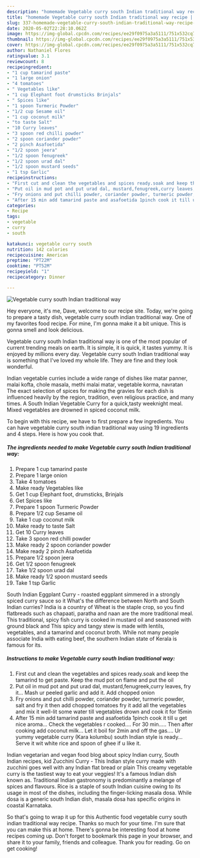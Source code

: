 ```yaml
---
description: "homemade Vegetable curry south Indian traditional way recipe | how to make homemade Vegetable curry south Indian traditional way"
title: "homemade Vegetable curry south Indian traditional way recipe | how to make homemade Vegetable curry south Indian traditional way"
slug: 337-homemade-vegetable-curry-south-indian-traditional-way-recipe-how-to-make-homemade-vegetable-curry-south-indian-traditional-way
date: 2020-05-02T22:28:10.062Z
image: https://img-global.cpcdn.com/recipes/ee29f0975a3a5111/751x532cq70/vegetable-curry-south-indian-traditional-way-recipe-main-photo.jpg
thumbnail: https://img-global.cpcdn.com/recipes/ee29f0975a3a5111/751x532cq70/vegetable-curry-south-indian-traditional-way-recipe-main-photo.jpg
cover: https://img-global.cpcdn.com/recipes/ee29f0975a3a5111/751x532cq70/vegetable-curry-south-indian-traditional-way-recipe-main-photo.jpg
author: Nathaniel Flores
ratingvalue: 3.1
reviewcount: 8
recipeingredient:
- "1 cup tamarind paste"
- "1 large onion"
- "4 tomatoes"
- " Vegetables like"
- "1 cup Elephant foot drumsticks Brinjals"
- " Spices like"
- "1 spoon Turmeric Powder"
- "1/2 cup Sesame oil"
- "1 cup coconut milk"
- "to taste Salt"
- "10 Curry leaves"
- "3 spoon red chilli powder"
- "2 spoon coriander powder"
- "2 pinch Asafoetida"
- "1/2 spoon jeera"
- "1/2 spoon fenugreek"
- "1/2 spoon urad dal"
- "1/2 spoon mustard seeds"
- "1 tsp Garlic"
recipeinstructions:
- "First cut and clean the vegetables and spices ready.soak and keep the tamarind to get paste. Keep the mud pot on flame and put the oil"
- "Put oil in mud pot and put urad dal, mustard,fenugreek,curry leaves, fry it... Mash ur peeled garlic and add it. Add chopped onion"
- "Fry onions and put chilli powder, coriander powder, turmeric powder, salt and fry it then add chopped tomatoes fry it add all the vegetables and mix it well-lit some water till vegetables drown and cook it for 15min"
- "After 15 min add tamarind paste and asafoetida 1pinch cook it till u get nice aroma... Check the vegetables r cooked.... For 30 min..... Then after cooking add coconut milk... Let it boil for 2min and off the gas.... Ur yummy vegetable curry (Kara kolumbu) south Indian style is ready... Serve it wit white rice and spoon of ghee if u like it."
categories:
- Recipe
tags:
- vegetable
- curry
- south

katakunci: vegetable curry south 
nutrition: 142 calories
recipecuisine: American
preptime: "PT22M"
cooktime: "PT52M"
recipeyield: "1"
recipecategory: Dinner

---
```



![Vegetable curry south Indian traditional way](https://img-global.cpcdn.com/recipes/ee29f0975a3a5111/751x532cq70/vegetable-curry-south-indian-traditional-way-recipe-main-photo.jpg)

Hey everyone, it's me, Dave, welcome to our recipe site. Today, we're going to prepare a tasty dish, vegetable curry south indian traditional way. One of my favorites food recipe. For mine, I'm gonna make it a bit unique. This is gonna smell and look delicious.

Vegetable curry south Indian traditional way is one of the most popular of current trending meals on earth. It is simple, it is quick, it tastes yummy. It is enjoyed by millions every day. Vegetable curry south Indian traditional way is something that I've loved my whole life. They are fine and they look wonderful.

Indian vegetable curries include a wide range of dishes like matar panner, malai kofta, chole masala, methi malai matar, vegetable korma, navratan The exact selection of spices for making the gravies for each dish is influenced heavily by the region, tradition, even religious practice, and many times. A South Indian Vegetable Curry for a quick,tasty weeknight meal. Mixed vegetables are drowned in spiced coconut milk.


To begin with this recipe, we have to first prepare a few ingredients. You can have vegetable curry south indian traditional way using 19 ingredients and 4 steps. Here is how you cook that.

<!--inarticleads1-->

##### The ingredients needed to make Vegetable curry south Indian traditional way:

1. Prepare 1 cup tamarind paste
1. Prepare 1 large onion
1. Take 4 tomatoes
1. Make ready  Vegetables like
1. Get 1 cup Elephant foot, drumsticks, Brinjals
1. Get  Spices like
1. Prepare 1 spoon Turmeric Powder
1. Prepare 1/2 cup Sesame oil
1. Take 1 cup coconut milk
1. Make ready to taste Salt
1. Get 10 Curry leaves
1. Take 3 spoon red chilli powder
1. Make ready 2 spoon coriander powder
1. Make ready 2 pinch Asafoetida
1. Prepare 1/2 spoon jeera
1. Get 1/2 spoon fenugreek
1. Take 1/2 spoon urad dal
1. Make ready 1/2 spoon mustard seeds
1. Take 1 tsp Garlic


South Indian Eggplant Curry - roasted eggplant simmered in a strongly spiced curry sauce so it What&#39;s the difference between North and South Indian curries? India is a country of Wheat is the staple crop, so you find flatbreads such as chapaati, paratha and naan are the more traditional meal. This traditional, spicy fish curry is cooked in mustard oil and seasoned with ground black and This spicy and tangy stew is made with lentils, vegetables, and a tamarind and coconut broth. While not many people associate India with eating beef, the southern Indian state of Kerala is famous for its. 

<!--inarticleads2-->

##### Instructions to make Vegetable curry south Indian traditional way:

1. First cut and clean the vegetables and spices ready.soak and keep the tamarind to get paste. Keep the mud pot on flame and put the oil
1. Put oil in mud pot and put urad dal, mustard,fenugreek,curry leaves, fry it... Mash ur peeled garlic and add it. Add chopped onion
1. Fry onions and put chilli powder, coriander powder, turmeric powder, salt and fry it then add chopped tomatoes fry it add all the vegetables and mix it well-lit some water till vegetables drown and cook it for 15min
1. After 15 min add tamarind paste and asafoetida 1pinch cook it till u get nice aroma... Check the vegetables r cooked.... For 30 min..... Then after cooking add coconut milk... Let it boil for 2min and off the gas.... Ur yummy vegetable curry (Kara kolumbu) south Indian style is ready... Serve it wit white rice and spoon of ghee if u like it.


Indian vegetarian and vegan food blog about spicy Indian curry, South Indian recipes, kid Zucchini Curry - This Indian style curry made with zucchini goes well with any Indian flat bread or plain This creamy vegetable curry is the tastiest way to eat your veggies! It&#39;s a famous Indian dish known as. Traditional Indian gastronomy is predominantly a melange of spices and flavours. Rice is a staple of south Indian cuisine owing to its usage in most of the dishes, including the finger-licking masala dosa. While dosa is a generic south Indian dish, masala dosa has specific origins in coastal Karnataka. 

So that's going to wrap it up for this Authentic food vegetable curry south indian traditional way recipe. Thanks so much for your time. I'm sure that you can make this at home. There's gonna be interesting food at home recipes coming up. Don't forget to bookmark this page in your browser, and share it to your family, friends and colleague. Thank you for reading. Go on get cooking!
